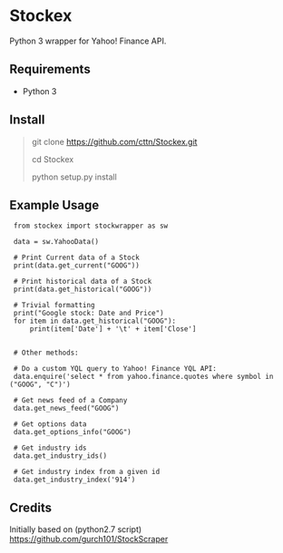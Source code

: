 # Stockex

Python 3 wrapper for Yahoo! Finance API.



## Requirements

* Python 3



## Install

> git clone https://github.com/cttn/Stockex.git
>
> cd Stockex
>
> python setup.py install



## Example Usage

```
 from stockex import stockwrapper as sw

 data = sw.YahooData()

 # Print Current data of a Stock
 print(data.get_current("GOOG"))

 # Print historical data of a Stock
 print(data.get_historical("GOOG"))

 # Trivial formatting
 print("Google stock: Date and Price")
 for item in data.get_historical("GOOG"):
 	 print(item['Date'] + '\t' + item['Close']


 # Other methods:
 
 # Do a custom YQL query to Yahoo! Finance YQL API:
 data.enquire('select * from yahoo.finance.quotes where symbol in ("GOOG", "C")')

 # Get news feed of a Company
 data.get_news_feed("GOOG")

 # Get options data
 data.get_options_info("GOOG")

 # Get industry ids
 data.get_industry_ids()

 # Get industry index from a given id
 data.get_industry_index('914')
```



## Credits

Initially based on (python2.7 script) https://github.com/gurch101/StockScraper



